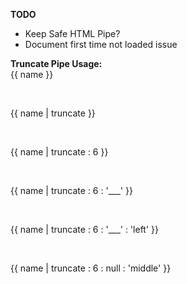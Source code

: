 <strong>TODO</strong><br>
- Keep Safe HTML Pipe?<br>
- Document first time not loaded issue<br>

<strong>Truncate Pipe Usage:</strong><br>
{{ name }}<br>
<!-- angular2-truncate --><br>
{{ name | truncate }}<br>
<!-- angular2-t... --><br>
{{ name | truncate : 6 }}<br>
<!-- angula... --><br>
{{ name | truncate : 6 : '___' }}<br>
<!-- angula___ --><br>
{{ name | truncate : 6 : '___' : 'left' }}<br>
<!-- ___uncate --><br>
{{ name | truncate : 6 : null : 'middle' }}<br>
<!-- ang...ate --><br>


